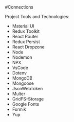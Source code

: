 #Connections

Project Tools and Technologies:

- Material UI
- Redux Toolkit
- React Router
- Redux Persist
- React Dropzone
- Node
- Nodemon
- NPX
- VsCode
- Dotenv
- MongoDB
- Mongoose
- JsonWebToken
- Multer
- GridFS-Storage
- Google Fonts
- Formik
- Yup
